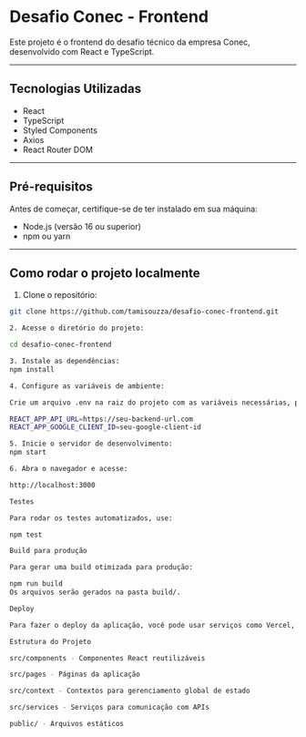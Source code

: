 # Desafio Conec - Frontend

Este projeto é o frontend do desafio técnico da empresa Conec, desenvolvido com React e TypeScript.

---

## Tecnologias Utilizadas

- React  
- TypeScript  
- Styled Components  
- Axios  
- React Router DOM  

---

## Pré-requisitos

Antes de começar, certifique-se de ter instalado em sua máquina:

- Node.js (versão 16 ou superior)  
- npm ou yarn  

---

## Como rodar o projeto localmente

1. Clone o repositório:

```bash
git clone https://github.com/tamisouzza/desafio-conec-frontend.git

2. Acesse o diretório do projeto:

cd desafio-conec-frontend

3. Instale as dependências:
npm install

4. Configure as variáveis de ambiente:

Crie um arquivo .env na raiz do projeto com as variáveis necessárias, por exemplo:

REACT_APP_API_URL=https://seu-backend-url.com
REACT_APP_GOOGLE_CLIENT_ID=seu-google-client-id

5. Inicie o servidor de desenvolvimento:
npm start

6. Abra o navegador e acesse:

http://localhost:3000

Testes

Para rodar os testes automatizados, use:

npm test

Build para produção

Para gerar uma build otimizada para produção:

npm run build
Os arquivos serão gerados na pasta build/.

Deploy

Para fazer o deploy da aplicação, você pode usar serviços como Vercel, Netlify, Surge, entre outros. Faça o upload da pasta build/ gerada.

Estrutura do Projeto

src/components - Componentes React reutilizáveis

src/pages - Páginas da aplicação

src/context - Contextos para gerenciamento global de estado

src/services - Serviços para comunicação com APIs

public/ - Arquivos estáticos

